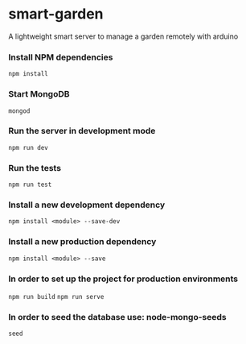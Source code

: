 # smart-garden 
A lightweight smart server to manage a garden remotely with arduino

### Install NPM dependencies
``` npm install ```

### Start MongoDB
``` mongod ```

### Run the server in development mode
``` npm run dev ```

### Run the tests
``` npm run test ```

### Install a new development dependency
``` npm install <module> --save-dev ```

### Install a new production dependency
``` npm install <module> --save ```

### In order to set up the project for production environments
``` npm run build ```
``` npm run serve ```

### In order to seed the database use: node-mongo-seeds
``` seed ```